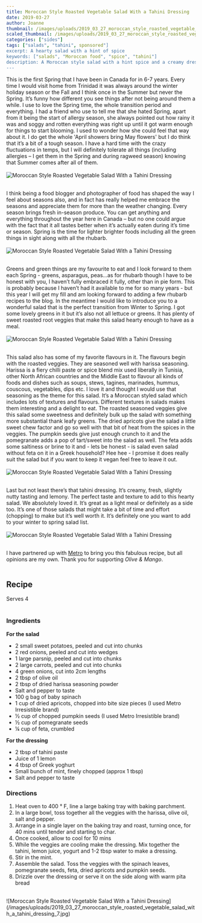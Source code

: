 ```yaml
---
title: Moroccan Style Roasted Vegetable Salad With a Tahini Dressing
date: 2019-03-27
author: Joanne
thumbnail: /images/uploads/2019_03_27_moroccan_style_roasted_vegetable_salad_with_a_tahini_dressing_1.jpg
scaled_thumbnail: /images/uploads/2019_03_27_moroccan_style_roasted_vegetable_salad_with_a_tahini_dressing_0.jpg
categories: ["sides"]
tags: ["salads", "tahini", sponsored"]
excerpt: A hearty salad with a hint of spice
keywords: ["salads", "Moroccan food", "spice", "tahini"]
description: A Moroccan style salad with a hint spice and a creamy dressing
---
```


This is the first Spring that I have been in Canada for in 6-7 years.  Every time I would visit home from Trinidad it was always around the winter holiday season or the Fall and I think once in the Summer but never the Spring. It’s funny how different you see things after not being around them a while. I use to love the Spring time, the whole transition period and everything. I had a friend who use to tell me that she hated Spring, apart from it being the start of allergy season, she always pointed out how rainy it was and soggy and rotten everything was right up until it got warm enough for things to start blooming. I used to wonder how she could feel that way about it. I do get the whole 'April showers bring May flowers' but I do think that it’s a bit of a tough season. I have a hard time with the crazy fluctuations in temps, but I will definitely tolerate all things (including allergies – I get them in the Spring and during ragweed season) knowing that Summer comes after all of them.
</br>
</br>
![Moroccan Style Roasted Vegetable Salad With a Tahini Dressing](/images/uploads/2019_03_27_moroccan_style_roasted_vegetable_salad_with_a_tahini_dressing_2.jpg)
</br>
</br>

I think being a food blogger and photographer of food has shaped the way I feel about seasons also, and in fact has really helped me embrace the seasons and appreciate them for more than the weather changing.  Every season brings fresh in-season produce. You can get anything and everything throughout the year here in Canada – but no one could argue with the fact that it all tastes better when it’s actually eaten during it’s time or season. Spring is the time for lighter brighter foods including all the green things in sight along with all the rhubarb.
</br>
</br>
![Moroccan Style Roasted Vegetable Salad With a Tahini Dressing](/images/uploads/2019_03_27_moroccan_style_roasted_vegetable_salad_with_a_tahini_dressing_3.jpg)
</br>
</br>

Greens and green things are my favourite to eat and I look forward to them each Spring - greens, asparagus, peas...as for rhubarb though I have to be honest with you, I haven’t fully embraced it fully, other than in pie form. This is probably because I haven’t had it available to me for so many years - but this year I will get my fill and am looking forward to adding a few rhubarb recipes to the blog. In the meantime I would like to introduce you to a wonderful salad that is the perfect transition from Winter to Spring. I got some lovely greens in it but it’s also not all lettuce or greens. It has plenty of sweet roasted root veggies that make this salad hearty enough to have as a meal.
</br>
</br>
![Moroccan Style Roasted Vegetable Salad With a Tahini Dressing](/images/uploads/2019_03_27_moroccan_style_roasted_vegetable_salad_with_a_tahini_dressing_4.jpg)
</br>
</br>

This salad also has some of my favorite flavours in it. The flavours begin with the roasted veggies. They are seasoned well with harissa seasoning. Harissa is a fiery chilli paste or spice blend mix used liberally in Tunisia, other North African countries and the Middle East to flavour all kinds of foods and dishes such as soups, stews, tagines, marinades, hummus, couscous, vegetables, dips etc. I love it and thought I would use that seasoning as the theme for this salad. It’s a Moroccan styled salad which includes lots of textures and flavours. Different textures in salads makes them interesting and a delight to eat. The roasted seasoned veggies give this salad some sweetness and definitely bulk up the salad with something more substantial thank leafy greens. The dried apricots give the salad a little sweet chew factor and go so well with that bit of heat from the spices in the veggies. The pumpkin seeds give just enough crunch to it and the pomegranate adds a pop of tart/sweet into the salad as well. The feta adds some saltiness or brine to it and - lets be honest - is salad even salad without feta on it in a Greek household? Hee hee - I promise it does really suit the salad but if you want to keep it vegan feel free to leave it out.
</br>
</br>
![Moroccan Style Roasted Vegetable Salad With a Tahini Dressing](/images/uploads/2019_03_27_moroccan_style_roasted_vegetable_salad_with_a_tahini_dressing_5.jpg)
</br>
</br>

Last but not least there’s that tahini dressing. It’s creamy, fresh, slightly nutty tasting and lemony. The perfect taste and texture to add to this hearty salad. We absolutely loved it. It’s great as a light meal or definitely as a side too. It’s one of those salads that might take a bit of time and effort (chopping) to make but it’s well worth it. It’s definitely one you want to add to your winter to spring salad list.
</br>
</br>
![Moroccan Style Roasted Vegetable Salad With a Tahini Dressing](/images/uploads/2019_03_27_moroccan_style_roasted_vegetable_salad_with_a_tahini_dressing_6.jpg)
</br>
</br>

I have partnered up with <span class="highlight"><a rel="nofollow" href="https://www.metro.ca/en">Metro</a></span> to bring you this fabulous recipe, but all opinions are my own. Thank you for supporting _Olive & Mango_.
</br>
</br>

## Recipe
Serves 4 
</br>
</br>

### Ingredients 
__For the salad__

* <span itemprop="ingredients">2 small sweet potatoes, peeled and cut into chunks </span>
* <span itemprop="ingredients">2 red onions, peeled and cut into wedges</span>
* <span itemprop="ingredients">1 large parsnip, peeled and cut into chunks </span>
* <span itemprop="ingredients">2 large carrots, peeled and cut into chunks </span>
* <span itemprop="ingredients">4 green onions, cut into 2cm lengths </span>
* <span itemprop="ingredients">2 tbsp of olive oil </span>
* <span itemprop="ingredients">2 tbsp of dried harissa seasoning powder </span>
* <span itemprop="ingredients">Salt and pepper to taste </span>
* <span itemprop="ingredients">100 g bag of baby spinach </span>
* <span itemprop="ingredients">1 cup of dried apricots, chopped into bite size pieces (I used Metro Irresistible brand)</span>
* <span itemprop="ingredients">&frac12; cup of chopped pumpkin seeds (I used Metro Irresistible brand)</span>
* <span itemprop="ingredients">&frac12; cup of pomegranate seeds </span>
* <span itemprop="ingredients">&frac14; cup of feta, crumbled </span>

__For the dressing__

* 2 tbsp of tahini paste 
* Juice of 1 lemon
* 4 tbsp of Greek yoghurt 
* Small bunch of mint, finely chopped (approx 1 tbsp) 
* Salt and pepper to taste 

### Directions

1. Heat oven to 400 &deg; F, line a large baking tray with baking parchment. 
2. In a large bowl, toss together all the veggies with the harissa, olive oil, salt and pepper. 
3. Arrange in a single layer on the baking tray and roast, turning once, for 40 mins until tender and starting to char.
4. Once cooked, allow to cool for 10 mins
5. While the veggies are cooling make the dressing. Mix together the tahini, lemon juice, yogurt and 1-2 tbsp water to make a dressing. 
6. Stir in the mint.
7. Assemble the salad. Toss the veggies with the spinach leaves, pomegranate seeds, feta, dried apricots and pumpkin seeds.
8. Drizzle over the dressing or serve it on the side along with warm pita bread

</br>
![Moroccan Style Roasted Vegetable Salad With a Tahini Dressing](/images/uploads/2019_03_27_moroccan_style_roasted_vegetable_salad_with_a_tahini_dressing_7.jpg)
